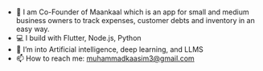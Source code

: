 ### <ABOUT ME />

- 🔨 I am Co-Founder of Maankaal which is an app for small and medium business owners to track expenses, customer debts and inventory in an easy way.
- 💻 I build with Flutter, Node.js, Python
- 🥽 I’m into Artificial intelligence, deep learning, and LLMS
- 📫 How to reach me: muhammadkaasim3@gmail.com

